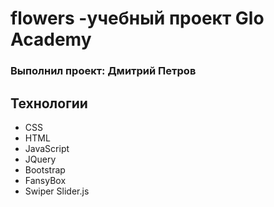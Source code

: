 # flowers -учебный проект Glo Academy
### Выполнил проект: Дмитрий Петров

## Технологии
- CSS
- HTML
- JavaScript
- JQuery
- Bootstrap
- FansyBox
- Swiper Slider.js
